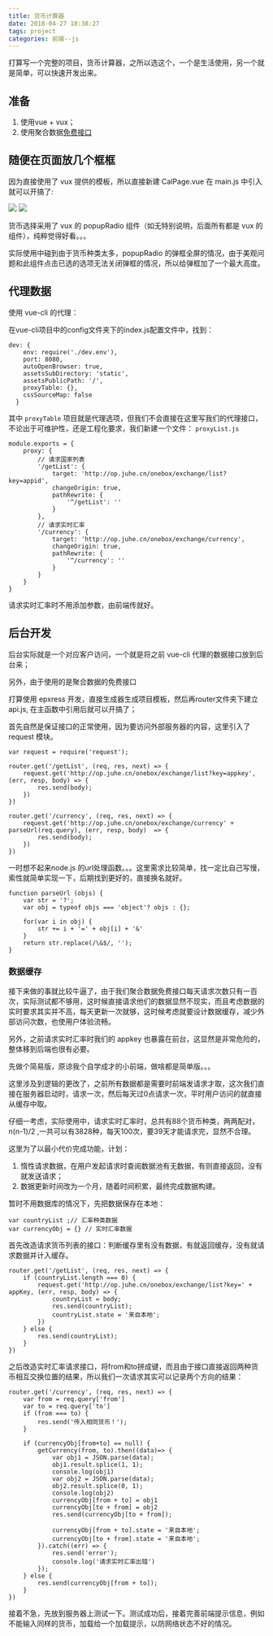 ```yaml
---
title: 货币计算器
date: 2018-04-27 18:38:27
tags: project
categories: 前端--js
---
```


打算写一个完整的项目，货币计算器，之所以选这个，一个是生活使用，另一个就是简单，可以快速开发出来。

<!-- more -->

## 准备

1. 使用vue + vux；
2. 使用聚合数据[免费接口](https://www.juhe.cn/docs/api/id/80)

## 随便在页面放几个框框

因为直接使用了 vux 提供的模板，所以直接新建 CalPage.vue 在 main.js 中引入就可以开搞了:

![](./02.jpg)
![](./01.jpg)

货币选择采用了 vux 的 popupRadio 组件（如无特别说明，后面所有都是 vux 的组件），纯粹觉得好看。。。

实际使用中碰到由于货币种类太多，popupRadio 的弹框全屏的情况，由于美观问题和此组件点击已选的选项无法关闭弹框的情况，所以给弹框加了一个最大高度。

## 代理数据

使用 vue-cli 的代理：

在vue-cli项目中的config文件夹下的index.js配置文件中，找到：

```
dev: {
    env: require('./dev.env'),
    port: 8080,
    autoOpenBrowser: true,
    assetsSubDirectory: 'static',
    assetsPublicPath: '/',
    proxyTable: {},   
    cssSourceMap: false
  }
```

其中 `proxyTable` 项目就是代理选项，但我们不会直接在这里写我们的代理接口，不论出于可维护性，还是工程化要求，我们新建一个文件： `proxyList.js`

```
module.exports = {
    proxy: {
        // 请求国家列表
        '/getList': {
            target: 'http://op.juhe.cn/onebox/exchange/list?key=appid',
            changeOrigin: true,
            pathRewrite: {
                '^/getList': ''
            }
        },
        // 请求实时汇率
        '/currency': {
            target: 'http://op.juhe.cn/onebox/exchange/currency',
            changeOrigin: true,
            pathRewrite: {
                '^/currency': ''
            }
        }
    }
}
```

请求实时汇率时不用添加参数，由前端传就好。

## 后台开发

后台实际就是一个对应客户访问，一个就是将之前 vue-cli 代理的数据接口放到后台来；

另外，由于使用的是聚合数据的免费接口

打算使用 epxress 开发，直接生成器生成项目模板，然后再router文件夹下建立 api.js, 在主函数中引用后就可以开搞了；

首先自然是保证接口的正常使用，因为要访问外部服务器的内容，这里引入了 request 模块。

```
var request = require('request');

router.get('/getList', (req, res, next) => {
    request.get('http://op.juhe.cn/onebox/exchange/list?key=appkey', (err, resp, body) => {
        res.send(body);
    })
})

router.get('/currency', (req, res, next) => {
    request.get('http://op.juhe.cn/onebox/exchange/currency' + parseUrl(req.query), (err, resp, body)  => {
        res.send(body);
    })
})

```

一时想不起来node.js 的url处理函数。。。这里需求比较简单，找一定比自己写慢，索性就简单实现一下，后期找到更好的，直接换名就好。

```
function parseUrl (objs) {
    var str = '?';
    var obj = typeof objs === 'object'? objs : {};

    for(var i in obj) {
        str += i + '=' + obj[i] + '&'
    }
    return str.replace(/\&$/, '');
}
```

### 数据缓存

接下来做的事就比较牛逼了，由于我们聚合数据免费接口每天请求次数只有一百次，实际测试都不够用，这时候直接请求他们的数据显然不现实，而且考虑数据的实时要求其实并不高，每天更新一次就够，这时候考虑就要设计数据缓存，减少外部访问次数，也使用户体验流畅。

另外，之前请求实时汇率时我们的 appkey 也暴露在前台，这显然是非常危险的，整体移到后端也很有必要。

先做个简易版，原谅我个自学成才的小前端，做啥都是简单版。。。

这里涉及到逻辑的更改了，之前所有数据都是需要时前端发请求才取，这次我们直接在服务器启动时，请求一次，然后每天过0点请求一次，平时用户访问的就直接从缓存中取。

仔细一考虑，实际使用中，请求实时汇率时，总共有88个货币种类，两两配对，n(n-1)/2 ,一共可以有3828种，每天100次，要39天才能请求完，显然不合理。

这里为了以最小代价完成功能，计划：

1. 惰性请求数据，在用户发起请求时查阅数据池有无数据，有则直接返回，没有就发送请求；
2. 数据更新时间改为一个月，随着时间积累，最终完成数据构建。

暂时不用数据库的情况下，先把数据保存在本地：

```
var countryList ;// 汇率种类数据
var currencyObj = {} // 实时汇率数据
```

首先改造请求货币列表的接口：判断缓存里有没有数据，有就返回缓存，没有就请求数据并计入缓存。

```
router.get('/getList', (req, res, next) => {
    if (countryList.length === 0) {
        request.get('http://op.juhe.cn/onebox/exchange/list?key=' + appKey, (err, resp, body) => {
            countryList = body;
            res.send(countryList);
            countryList.state = '来自本地';
        })
    } else {
        res.send(countryList);
    }
})
```

之后改造实时汇率请求接口，将from和to拼成键，而且由于接口直接返回两种货币相互交换位置的结果，所以我们一次请求其实可以记录两个方向的结果：

```
router.get('/currency', (req, res, next) => {
    var from = req.query['from']
    var to = req.query['to']
    if (from === to) {
        res.send('传入相同货币！');
    }
    
    if (currencyObj[from+to] == null) {
        getCurrency(from, to).then((data)=> {
            var obj1 = JSON.parse(data);
            obj1.result.splice(1, 1);
            console.log(obj1)
            var obj2 = JSON.parse(data);
            obj2.result.splice(0, 1);
            console.log(obj2)
            currencyObj[from + to] = obj1
            currencyObj[to + from] = obj2
            res.send(currencyObj[to + from]);

            currencyObj[from + to].state = '来自本地';
            currencyObj[to + from].state = '来自本地';
        }).catch((err) => {
            res.send('error');
            console.log('请求实时汇率出错')
        });
    } else {
        res.send(currencyObj[from + to]);
    }
})
```

接着不急，先放到服务器上测试一下。测试成功后，接着完善前端提示信息，例如不能输入同样的货币，加载给一个加载提示，以防网络状态不好的情况。

